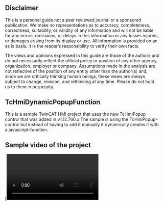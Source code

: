 ## Disclaimer
This is a personal guide not a peer reviewed journal or a sponsored publication. We make
no representations as to accuracy, completeness, correctness, suitability, or validity of any
information and will not be liable for any errors, omissions, or delays in this information or any
losses injuries, or damages arising from its display or use. All information is provided on an as
is basis. It is the reader’s responsibility to verify their own facts.

The views and opinions expressed in this guide are those of the authors and do not
necessarily reflect the official policy or position of any other agency, organization, employer or
company. Assumptions made in the analysis are not reflective of the position of any entity
other than the author(s) and, since we are critically thinking human beings, these views are
always subject to change, revision, and rethinking at any time. Please do not hold us to them
in perpetuity.

## TcHmiDynamicPopupFunction
This is a sample TwinCAT HMI project that uses the new TcHmiPopup control that was added in v1.12.760.x
The sample is using the TcHmiPopup-control but instead of having to add it manually it dynamically creates it with a javascript-function.

## Sample video of the project

 [![Watch the video](https://user-images.githubusercontent.com/75740551/246053766-22c98efd-1829-4616-b92e-3dd8f9ec3919.mp4)
